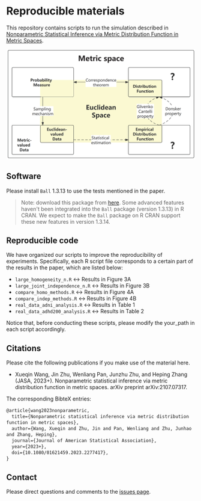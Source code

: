 # Reproducible materials
This repository contains scripts to run the simulation described in [Nonparametric Statistical Inference via Metric Distribution Function in Metric Spaces](https://arxiv.org/abs/2107.07317). 

![](real_theory_bridge.png)

## Software

Please install `Ball` 1.3.13 to use the tests mentioned in the paper. 
> Note: download this package from [here](https://github.com/Mamba413/Nonparametric-Statistical-Inference-via-Metric-Distribution-Function-in-Metric-Spaces/blob/main/Ball_1.3.13.tar.gz). Some advanced features haven't been integrated into the `Ball` package (version 1.3.13) in R CRAN. We expect to make the `Ball` package on R CRAN support these new features in version 1.3.14.

## Reproducible code

We have organized our scripts to improve the reproducibility of experiments. Specifically, each R script file corresponds to a certain part of the results in the paper, which are listed below:

- `large_homogeneity_n.R` <-> Results in Figure 3A
- `large_joint_independence_n.R` <-> Results in Figure 3B
- `compare_homo_methods.R` <-> Results in Figure 4A
- `compare_indep_methods.R` <-> Results in Figure 4B
- `real_data_adni_analysis.R` <-> Results in Table 1
- `real_data_adhd200_analysis.R` <-> Results in Table 2

Notice that, before conducting these scripts, please modify the your_path in each script accordingly. 

## Citations

Please cite the following publications if you make use of the material here.

- Xueqin Wang, Jin Zhu, Wenliang Pan, Junzhu Zhu, and Heping Zhang (JASA, 2023+). Nonparametric statistical inference via metric distribution function in metric spaces. arXiv preprint arXiv:2107.07317.

The corresponding BibteX entries:

```
@article{wang2023nonparametric,
  title={Nonparametric statistical inference via metric distribution function in metric spaces},
  author={Wang, Xueqin and Zhu, Jin and Pan, Wenliang and Zhu, Junhao and Zhang, Heping},
  journal={Journal of American Statistical Association},
  year={2023+},
  doi={10.1080/01621459.2023.2277417},
}
```


## Contact
Please direct questions and comments to the [issues page](https://github.com/Mamba413/Nonparametric-Statistical-Inference-via-Metric-Distribution-Function-in-Metric-Spaces/issues).
